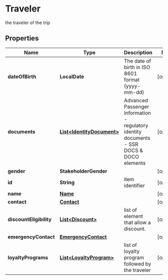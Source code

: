 

# Traveler

the traveler of the trip

## Properties

| Name | Type | Description | Notes |
|------------ | ------------- | ------------- | -------------|
|**dateOfBirth** | **LocalDate** | The date of birth in ISO 8601 format (yyyy-mm-dd) |  [optional] |
|**documents** | [**List&lt;IdentityDocument&gt;**](IdentityDocument.md) | Advanced Passenger Information - regulatory identity documents - SSR DOCS &amp; DOCO elements |  [optional] |
|**gender** | **StakeholderGender** |  |  [optional] |
|**id** | **String** | item identifier |  [optional] |
|**name** | [**Name**](Name.md) |  |  [optional] |
|**contact** | [**Contact**](Contact.md) |  |  [optional] |
|**discountEligibility** | [**List&lt;Discount&gt;**](Discount.md) | list of element that allow a discount. |  [optional] |
|**emergencyContact** | [**EmergencyContact**](EmergencyContact.md) |  |  [optional] |
|**loyaltyPrograms** | [**List&lt;LoyaltyProgram&gt;**](LoyaltyProgram.md) | list of loyalty program followed by the traveler |  [optional] |




